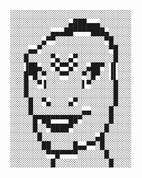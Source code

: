     ░░░░░░░░░░░░░░░░░░░░░░░░░░░
    ░░░░░░░░░░░░░▄███▄▄▄░░░░░░░
    ░░░░░░░░░▄▄▄██▀▀▀▀███▄░░░░░
    ░░░░░░░▄▀▀░░░░░░░░░░░▀█░░░░
    ░░░░▄▄▀░░░░░░░░░░░░░░░▀█░░░
    ░░░█░░░░░▀▄░░▄▀░░░░░░░░█░░░
    ░░░▐██▄░░▀▄▀▀▄▀░░▄██▀░▐▌░░░
    ░░░█▀█░▀░░░▀▀░░░▀░█▀░░▐▌░░░
    ░░░█░░▀▐░░░░░░░░▌▀░░░░░█░░░
    ░░░█░░░░░░░░░░░░░░░░░░░█░░░
    ░░░░█░░▀▄░░░░▄▀░░░░░░░░█░░░
    ░░░░█░░░░░░░░░░░▄▄░░░░█░░░░
    ░░░░░█▀██▀▀▀▀██▀░░░░░░█░░░░
    ░░░░░█░░▀████▀░░░░░░░█░░░░░
    ░░░░░░█░░░░░░░░░░░░▄█░░░░░░
    ░░░░░░░██░░░░░█▄▄▀▀░█░░░░░░
    ░░░░░░░░▀▀█▀▀▀▀░░░░░░█░░░░░
    ░░░░░░░░░█░░░░░░░░░░░░█░░░░
